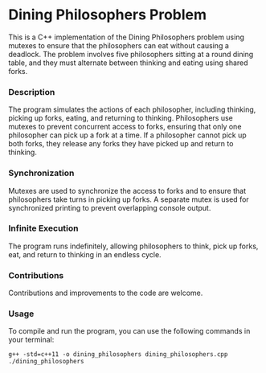 # Dining Philosophers Problem

This is a C++ implementation of the Dining Philosophers problem using mutexes to ensure that the philosophers can eat without causing a deadlock. The problem involves five philosophers sitting at a round dining table, and they must alternate between thinking and eating using shared forks.


### Description

The program simulates the actions of each philosopher, including thinking, picking up forks, eating, and returning to thinking.
Philosophers use mutexes to prevent concurrent access to forks, ensuring that only one philosopher can pick up a fork at a time.
If a philosopher cannot pick up both forks, they release any forks they have picked up and return to thinking.


### Synchronization

Mutexes are used to synchronize the access to forks and to ensure that philosophers take turns in picking up forks.
A separate mutex is used for synchronized printing to prevent overlapping console output.


### Infinite Execution

The program runs indefinitely, allowing philosophers to think, pick up forks, eat, and return to thinking in an endless cycle.


### Contributions

Contributions and improvements to the code are welcome.


### Usage

To compile and run the program, you can use the following commands in your terminal:

```shell
g++ -std=c++11 -o dining_philosophers dining_philosophers.cpp
./dining_philosophers






 
